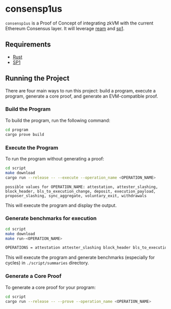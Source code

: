 # consensp1us

`consensp1us` is a Proof of Concept of integrating zkVM with the current Ethereum Consensus layer. It will leverage [ream](https://github.com/ReamLabs/ream) and [sp1](https://github.com/succinctlabs/sp1).

## Requirements

- [Rust](https://rustup.rs/)
- [SP1](https://docs.succinct.xyz/getting-started/install.html)

## Running the Project

There are four main ways to run this project: build a program, execute a program, generate a core proof, and
generate an EVM-compatible proof.

### Build the Program

To build the program, run the following command:

```sh
cd program
cargo prove build
```

### Execute the Program

To run the program without generating a proof:

```sh
cd script
make download
cargo run --release -- --execute --operation_name <OPERATION_NAME>
```

```
possible values for OPERATION_NAME: attestation, attester_slashing, block_header, bls_to_execution_change, deposit, execution_payload, proposer_slashing, sync_aggregate, voluntary_exit, withdrawals
```

This will execute the program and display the output.

### Generate benchmarks for execution

```sh
cd script
make download
make run-<OPERATION_NAME>
```

```sh
OPERATIONS = attestation attester_slashing block_header bls_to_execution_change deposit execution_payload proposer_slashing sync_aggregate voluntary_exit withdrawals
```

This will execute the program and generate benchmarks (especially for cycles) in `./script/summaries` directory.

### Generate a Core Proof

To generate a core proof for your program:

```sh
cd script
cargo run --release -- --prove --operation_name <OPERATION_NAME>
```

